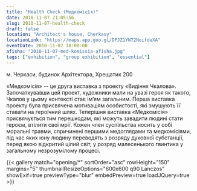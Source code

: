 ```yaml
---
title: "Health Check (Медкомісія)"
date: 2010-11-07 21:05:56
slug: 2010-11-07-health-check
draft: false
location: "Architect's house, Cherkasy"
locationLink: "https://maps.app.goo.gl/DPJZ1YN72NoifdeXA"
eventDate: 2010-11-07 18:00:00
afisha: "2010-11-07-med-komissia-afisha.jpg"
tags: ["exhibition", "group exhibition", "essential"]
---
```

м. Черкаси, будинок Архітектора, Хрещатик 200

«Медкомісія» -- це друга виставка з проекту «Видіння Чкалова». Започаткувавши цей проект, художники мали на увазі героя як такого, Чкалов у цьому контексті стає ім’ям  загальним. Перша виставка проекту була присвячена мотиваціям особистості, які змушують її ставати на героїчний шлях. Теперішня виставка «Медкомісія» присвячується тим перешкодам, які можуть завадити людині стати героєм, втілити свої мрії. Кожен член суспільства носить у собі моральні травми, спричинені першими медоглядами та медкомісіями, під час яких юну людину переводять з розряду духовної субстанції, перед якою відкритий цілий світ, у розряд малесенького гвинтика у загальному незрозумілому процесі.

{{< gallery match="opening/*" sortOrder="asc" rowHeight="150" margins="5" thumbnailResizeOptions="600x600 q90 Lanczos" showExif=true previewType="blur" embedPreview=true loadJQuery=true >}}
